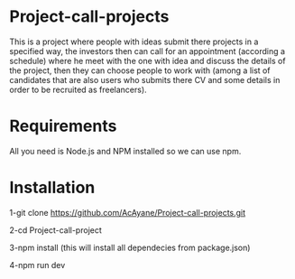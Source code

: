 # Project-call-projects

This is a project where people with ideas submit there projects in a specified way, the investors then can call for an appointment (according a schedule) where he meet with the one with idea and discuss the details of the project, then they can choose people to work with (among a list of candidates that are also users who submits there CV and some details in order to be recruited as freelancers).

# Requirements

All you need is Node.js and NPM installed so we can use npm.

# Installation

1-git clone https://github.com/AcAyane/Project-call-projects.git

2-cd Project-call-project

3-npm install (this will install all dependecies from package.json)

4-npm run dev

